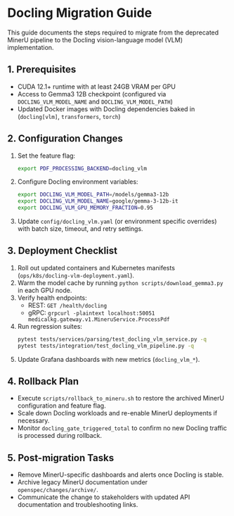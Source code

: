 # Docling Migration Guide

This guide documents the steps required to migrate from the deprecated MinerU pipeline to the Docling vision-language model (VLM)
implementation.

## 1. Prerequisites

- CUDA 12.1+ runtime with at least 24GB VRAM per GPU
- Access to Gemma3 12B checkpoint (configured via `DOCLING_VLM_MODEL_NAME` and `DOCLING_VLM_MODEL_PATH`)
- Updated Docker images with Docling dependencies baked in (`docling[vlm]`, `transformers`, `torch`)

## 2. Configuration Changes

1. Set the feature flag:
   ```bash
   export PDF_PROCESSING_BACKEND=docling_vlm
   ```
2. Configure Docling environment variables:
   ```bash
   export DOCLING_VLM_MODEL_PATH=/models/gemma3-12b
   export DOCLING_VLM_MODEL_NAME=google/gemma-3-12b-it
   export DOCLING_VLM_GPU_MEMORY_FRACTION=0.95
   ```
3. Update `config/docling_vlm.yaml` (or environment specific overrides) with batch size, timeout, and retry settings.

## 3. Deployment Checklist

1. Roll out updated containers and Kubernetes manifests (`ops/k8s/docling-vlm-deployment.yaml`).
2. Warm the model cache by running `python scripts/download_gemma3.py` in each GPU node.
3. Verify health endpoints:
   - REST: `GET /health/docling`
   - gRPC: `grpcurl -plaintext localhost:50051 medicalkg.gateway.v1.MineruService.ProcessPdf`
4. Run regression suites:
   ```bash
   pytest tests/services/parsing/test_docling_vlm_service.py -q
   pytest tests/integration/test_docling_vlm_pipeline.py -q
   ```
5. Update Grafana dashboards with new metrics (`docling_vlm_*`).

## 4. Rollback Plan

- Execute `scripts/rollback_to_mineru.sh` to restore the archived MinerU configuration and feature flag.
- Scale down Docling workloads and re-enable MinerU deployments if necessary.
- Monitor `docling_gate_triggered_total` to confirm no new Docling traffic is processed during rollback.

## 5. Post-migration Tasks

- Remove MinerU-specific dashboards and alerts once Docling is stable.
- Archive legacy MinerU documentation under `openspec/changes/archive/`.
- Communicate the change to stakeholders with updated API documentation and troubleshooting links.
